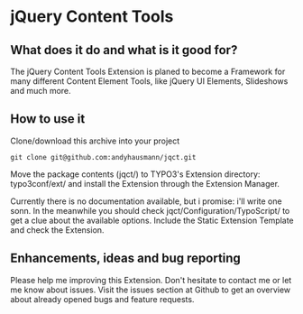 # jQuery Content Tools

## What does it do and what is it good for?

The jQuery Content Tools Extension is planed to become a Framework for many different Content Element Tools, like jQuery UI Elements, Slideshows and much more.

## How to use it

Clone/download this archive into your project

	git clone git@github.com:andyhausmann/jqct.git

Move the package contents (jqct/) to TYPO3's Extension directory: typo3conf/ext/ and install the Extension through the Extension Manager.

Currently there is no documentation available, but i promise: i'll write one sonn. In the meanwhile you should check jqct/Configuration/TypoScript/ to get a clue about the available options.
Include the Static Extension Template and check the Extension.

## Enhancements, ideas and bug reporting

Please help me improving this Extension. Don't hesitate to contact me or let me know about issues.
Visit the issues section at Github to get an overview about already opened bugs and feature requests.